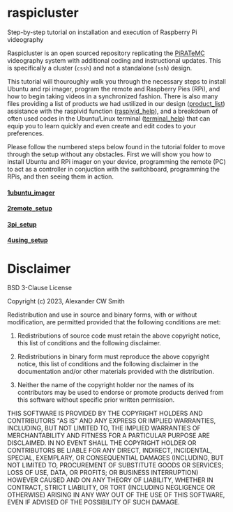 # raspicluster
Step-by-step tutorial on installation and execution of Raspberry Pi videography  

Raspicluster is an open sourced repository replicating the [PiRATeMC](https://www.biorxiv.org/content/10.1101/2021.07.23.453577v2.full) videography system with additional coding and instructional updates.
This is specifically a cluster (```cssh```) and not a standalone (```ssh```) design.

This tutorial will thouroughly walk you through the necessary steps to install Ubuntu and rpi imager, program the remote and Raspberry Pies (RPi),
and how to begin taking videos in a synchronized fashion. There is also many files providing a list of products we had ustilized in our design ([product_list](https://github.com/George-LabX/raspicluster/blob/main/product_list.md)) assistance with the raspivid function ([raspivid_help](https://github.com/George-LabX/raspicluster/blob/main/raspivid_help.md)), and a breakdown of often used codes in the Ubuntu/Linux terminal ([terminal_help](https://github.com/George-LabX/raspicluster/blob/main/terminal_help.md)) that can equip you to learn quickly and even create and edit codes to your preferences.  

Please follow the numbered steps below found in the tutorial folder to move through the setup without any obstacles. First we will show you how to install Ubuntu and RPi imager on your device, programming the remote (PC) to act as a controller in conjuction with the switchboard, programming the RPis, and then seeing them in action.

#### [1ubuntu_imager](https://github.com/George-LabX/raspicluster/blob/main/Tutorial/1ubuntu_imager.md)

#### [2remote_setup](https://github.com/George-LabX/raspicluster/blob/main/Tutorial/2remote_setup.md)

#### [3pi_setup](https://github.com/George-LabX/raspicluster/blob/main/Tutorial/3pi_setup.md)

#### [4using_setup](https://github.com/George-LabX/raspicluster/blob/main/Tutorial/4using_setup.md)

# Disclaimer
BSD 3-Clause License

Copyright (c) 2023, Alexander CW Smith

Redistribution and use in source and binary forms, with or without
modification, are permitted provided that the following conditions are met:

1. Redistributions of source code must retain the above copyright notice, this
   list of conditions and the following disclaimer.

2. Redistributions in binary form must reproduce the above copyright notice,
   this list of conditions and the following disclaimer in the documentation
   and/or other materials provided with the distribution.

3. Neither the name of the copyright holder nor the names of its
   contributors may be used to endorse or promote products derived from
   this software without specific prior written permission.

THIS SOFTWARE IS PROVIDED BY THE COPYRIGHT HOLDERS AND CONTRIBUTORS "AS IS"
AND ANY EXPRESS OR IMPLIED WARRANTIES, INCLUDING, BUT NOT LIMITED TO, THE
IMPLIED WARRANTIES OF MERCHANTABILITY AND FITNESS FOR A PARTICULAR PURPOSE ARE
DISCLAIMED. IN NO EVENT SHALL THE COPYRIGHT HOLDER OR CONTRIBUTORS BE LIABLE
FOR ANY DIRECT, INDIRECT, INCIDENTAL, SPECIAL, EXEMPLARY, OR CONSEQUENTIAL
DAMAGES (INCLUDING, BUT NOT LIMITED TO, PROCUREMENT OF SUBSTITUTE GOODS OR
SERVICES; LOSS OF USE, DATA, OR PROFITS; OR BUSINESS INTERRUPTION) HOWEVER
CAUSED AND ON ANY THEORY OF LIABILITY, WHETHER IN CONTRACT, STRICT LIABILITY,
OR TORT (INCLUDING NEGLIGENCE OR OTHERWISE) ARISING IN ANY WAY OUT OF THE USE
OF THIS SOFTWARE, EVEN IF ADVISED OF THE POSSIBILITY OF SUCH DAMAGE.

